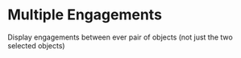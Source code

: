 # Multiple Engagements

Display engagements between ever pair of objects (not just the two selected objects)